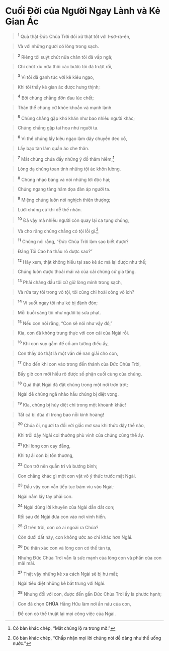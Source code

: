 # Cuối Đời của Người Ngay Lành và Kẻ Gian Ác

> <sup><b>1</b></sup> Quả thật Đức Chúa Trời đối xử thật tốt với I-sơ-ra-ên,
>


> Và với những người có lòng trong sạch.
>


> <sup><b>2</b></sup> Riêng tôi suýt chút nữa chân tôi đã vấp ngã;
>


> Chỉ chút xíu nữa thôi các bước tôi đã trượt rồi,
>


> <sup><b>3</b></sup> Vì tôi đã ganh tức với kẻ kiêu ngạo,
>


> Khi tôi thấy kẻ gian ác được hưng thịnh;
>


> <sup><b>4</b></sup> Bởi chúng chẳng đớn đau lúc chết;
>


> Thân thể chúng cứ khỏe khoắn và mạnh lành.
>


> <sup><b>5</b></sup> Chúng chẳng gặp khó khăn như bao nhiêu người khác;
>


> Chúng chẳng gặp tai họa như người ta.
>


> <sup><b>6</b></sup> Vì thế chúng lấy kiêu ngạo làm dây chuyền đeo cổ,
>


> Lấy bạo tàn làm quần áo che thân.
>


> <sup><b>7</b></sup> Mắt chúng chứa đầy những ý đồ thâm hiểm;[^1]
>


> Lòng dạ chúng toan tính những tội ác khôn lường.
>


> <sup><b>8</b></sup> Chúng nhạo báng và nói những lời độc hại;
>


> Chúng ngang tàng hăm dọa đàn áp người ta.
>


> <sup><b>9</b></sup> Miệng chúng luôn nói nghịch thiên thượng;
>


> Lưỡi chúng cứ khi dễ thế nhân.
>


> <sup><b>10</b></sup> Đã vậy mà nhiều người còn quay lại ca tụng chúng,
>


> Và cho rằng chúng chẳng có tội lỗi gì.[^2]
>


> <sup><b>11</b></sup> Chúng nói rằng, “Đức Chúa Trời làm sao biết được?
>


> Đấng Tối Cao há thấu rõ được sao?”
>


> <sup><b>12</b></sup> Hãy xem, thật không hiểu tại sao kẻ ác mà lại được như thế;
>


> Chúng luôn được thoải mái và của cải chúng cứ gia tăng.
>


> <sup><b>13</b></sup> Phải chăng dầu tôi cứ giữ lòng mình trong sạch,
>


> Và rửa tay tôi trong vô tội, tôi cũng chỉ hoài công vô ích?
>


> <sup><b>14</b></sup> Vì suốt ngày tôi như kẻ bị đánh đòn;
>


> Mỗi buổi sáng tôi như người bị sửa phạt.
>


> <sup><b>15</b></sup> Nếu con nói rằng, “Con sẽ nói như vậy đó,”
>


> Kìa, con đã không trung thực với con cái của Ngài rồi.
>


> <sup><b>16</b></sup> Khi con suy gẫm để cố am tường điều ấy,
>


> Con thấy đó thật là một vấn đề nan giải cho con,
>


> <sup><b>17</b></sup> Cho đến khi con vào trong đền thánh của Đức Chúa Trời,
>


> Bấy giờ con mới hiểu rõ được số phận cuối cùng của chúng.
>


> <sup><b>18</b></sup> Quả thật Ngài đã đặt chúng trong một nơi trơn trợt;
>


> Ngài để chúng ngã nhào hầu chúng bị diệt vong.
>


> <sup><b>19</b></sup> Kìa, chúng bị hủy diệt chỉ trong một khoảnh khắc!
>


> Tất cả bị đùa đi trong bao nỗi kinh hoàng!
>


> <sup><b>20</b></sup> Chúa ôi, người ta đối với giấc mơ sau khi thức dậy thể nào,
>


> Khi trỗi dậy Ngài coi thường phù vinh của chúng cũng thể ấy.
>


> <sup><b>21</b></sup> Khi lòng con cay đắng,
>


> Khi tự ái con bị tổn thương,
>


> <sup><b>22</b></sup> Con trở nên quẫn trí và bướng bỉnh;
>


> Con chẳng khác gì một con vật vô ý thức trước mặt Ngài.
>


> <sup><b>23</b></sup> Dầu vậy con vẫn tiếp tục bám víu vào Ngài;
>


> Ngài nắm lấy tay phải con.
>


> <sup><b>24</b></sup> Ngài dùng lời khuyên của Ngài dẫn dắt con;
>


> Rồi sau đó Ngài đưa con vào nơi vinh hiển.
>


> <sup><b>25</b></sup> Ở trên trời, con có ai ngoài ra Chúa?
>


> Còn dưới đất này, con không ước ao chi khác hơn Ngài.
>


> <sup><b>26</b></sup> Dù thân xác con và lòng con có thể tàn tạ,
>


> Nhưng Đức Chúa Trời vẫn là sức mạnh của lòng con và phần của con mãi mãi.
>


> <sup><b>27</b></sup> Thật vậy những kẻ xa cách Ngài sẽ bị hư mất;
>


> Ngài tiêu diệt những kẻ bất trung với Ngài.
>


> <sup><b>28</b></sup> Nhưng đối với con, được đến gần Đức Chúa Trời ấy là phước hạnh;
>


> Con đã chọn **CHÚA** Hằng Hữu làm nơi ẩn náu của con,
>


> Để con có thể thuật lại mọi công việc của Ngài.
>

[^1]: Có bản khác chép, “Mắt chúng lộ ra trong mỡ.”
[^2]: Có bản khác chép, “Chấp nhận mọi lời chúng nói dễ dàng như thể uống nước.”